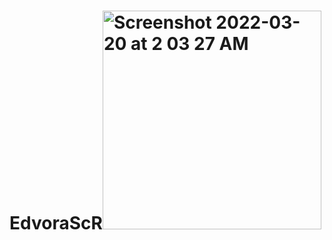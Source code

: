 # EdvoraScR<img width="350" alt="Screenshot 2022-03-20 at 2 03 27 AM" src="https://user-images.githubusercontent.com/71546884/159152413-2b84cd40-d517-4d73-bf74-bab2e21675a9.png">
